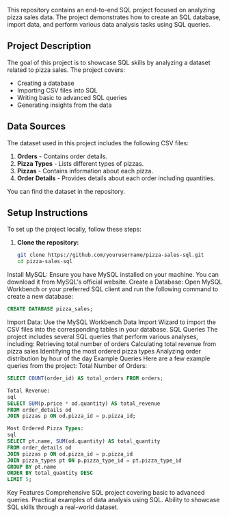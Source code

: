 This repository contains an end-to-end SQL project focused on analyzing pizza sales data. The project demonstrates how to create an SQL database, import data, and perform various data analysis tasks using SQL queries.
## Project Description
The goal of this project is to showcase SQL skills by analyzing a dataset related to pizza sales. The project covers:
- Creating a database
- Importing CSV files into SQL
- Writing basic to advanced SQL queries
- Generating insights from the data

## Data Sources
The dataset used in this project includes the following CSV files:
1. **Orders** - Contains order details.
2. **Pizza Types** - Lists different types of pizzas.
3. **Pizzas** - Contains information about each pizza.
4. **Order Details** - Provides details about each order including quantities.

You can find the dataset in the repository.

## Setup Instructions
To set up the project locally, follow these steps:

1. **Clone the repository:**
   ```bash
   git clone https://github.com/yourusername/pizza-sales-sql.git
   cd pizza-sales-sql
Install MySQL: Ensure you have MySQL installed on your machine. You can download it from MySQL's official website.
Create a Database: Open MySQL Workbench or your preferred SQL client and run the following command to create a new database:
```sql
CREATE DATABASE pizza_sales;
```
Import Data: Use the MySQL Workbench Data Import Wizard to import the CSV files into the corresponding tables in your database.
SQL Queries
The project includes several SQL queries that perform various analyses, including:
Retrieving total number of orders
Calculating total revenue from pizza sales
Identifying the most ordered pizza types
Analyzing order distribution by hour of the day
Example Queries
Here are a few example queries from the project:
Total Number of Orders:
```sql
SELECT COUNT(order_id) AS total_orders FROM orders;

Total Revenue:
sql
SELECT SUM(p.price * od.quantity) AS total_revenue
FROM order_details od
JOIN pizzas p ON od.pizza_id = p.pizza_id;

Most Ordered Pizza Types:
sql
SELECT pt.name, SUM(od.quantity) AS total_quantity
FROM order_details od
JOIN pizzas p ON od.pizza_id = p.pizza_id
JOIN pizza_types pt ON p.pizza_type_id = pt.pizza_type_id
GROUP BY pt.name
ORDER BY total_quantity DESC
LIMIT 5;
```
Key Features
Comprehensive SQL project covering basic to advanced queries.
Practical examples of data analysis using SQL.
Ability to showcase SQL skills through a real-world dataset.



































   
